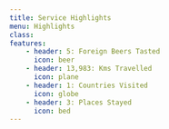```yaml
---
title: Service Highlights
menu: Highlights
class:
features:
	- header: 5: Foreign Beers Tasted
	  icon: beer
	- header: 13,983: Kms Travelled
	  icon: plane
	- header: 1: Countries Visited
	  icon: globe
	- header: 3: Places Stayed
	  icon: bed
---
```

